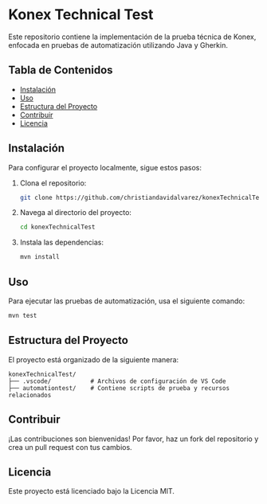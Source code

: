 # Konex Technical Test

Este repositorio contiene la implementación de la prueba técnica de Konex, enfocada en pruebas de automatización utilizando Java y Gherkin.

## Tabla de Contenidos
- [Instalación](#instalación)
- [Uso](#uso)
- [Estructura del Proyecto](#estructura-del-proyecto)
- [Contribuir](#contribuir)
- [Licencia](#licencia)

## Instalación
Para configurar el proyecto localmente, sigue estos pasos:

1. Clona el repositorio:
    ```bash
    git clone https://github.com/christiandavidalvarez/konexTechnicalTest.git
    ```

2. Navega al directorio del proyecto:
    ```bash
    cd konexTechnicalTest
    ```

3. Instala las dependencias:
    ```bash
    mvn install
    ```

## Uso
Para ejecutar las pruebas de automatización, usa el siguiente comando:
```bash
mvn test
```

## Estructura del Proyecto
El proyecto está organizado de la siguiente manera:
```
konexTechnicalTest/
├── .vscode/           # Archivos de configuración de VS Code
├── automationtest/    # Contiene scripts de prueba y recursos relacionados
```

## Contribuir
¡Las contribuciones son bienvenidas! Por favor, haz un fork del repositorio y crea un pull request con tus cambios.

## Licencia
Este proyecto está licenciado bajo la Licencia MIT.
